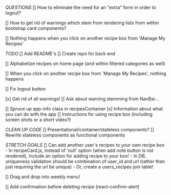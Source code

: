 *QUESTIONS*
[] How to eliminate the need for an "extra" form in order to logout?

[] How to get rid of warnings which stem from rendering lists from within bootstrap card components?

[] Nothing happens when you click on another recipe box from 'Manage My Recipes'

*TODO*
[] Add README's
[] Create repo for back end

[] Alphabetize recipes on home page (and within filtered categories as well)

[] When you click on another recipe box from 'Manage My Recipes', nothing happens

[] Fix logout button 

[x] Get rid of all warnings!
    [] Ask about warning stemming from NavBar...

[] Spruce up app-info class in recipesContainer
    [x] Information about what you can do with the app
    [] Instructions for using recipe box (including screen shots or a short video?)

*CLEAN UP CODE*
[] Presentational/container/stateless components?
[] Rewrite stateless components as functional components

*STRETCH GOALS*
[] Can add another user's recipes to your own recipe box
    - In recipeCard.js, instead of 'null' option (when add note button is not rendered), include an option for adding recipe to your box!
    - In DB, uniqueness validation should be combination of user_id and url (rather than just requiring the url be unique)
    - Or, create a users_recipes join table!

[] Drag and drop into weekly menu!

[] Add confirmation before deleting recipe (react-confirm-alert)

